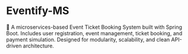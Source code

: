 # Eventify-MS
🎫 A microservices-based Event Ticket Booking System built with Spring Boot. Includes user registration, event management, ticket booking, and payment simulation. Designed for modularity, scalability, and clean API-driven architecture.
